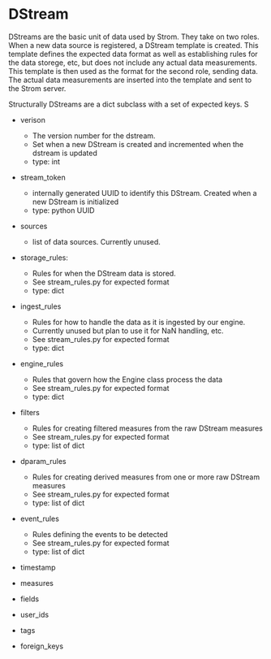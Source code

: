 # DStream
DStreams are the basic unit of data used by Strom.
They take on two roles. When a new data source is registered, a DStream template is created. This
template defines the expected data format as well as establishing rules for the data storege, etc,
but does not include any actual data measurements.
This template is then used as the format for the second role, sending data. The actual data
measurements are inserted into the template and sent to the Strom server.

Structurally DStreams are a dict subclass with a set of expected keys. S

- verison
  - The version number for the dstream.
  - Set when a new DStream is created and incremented when the dstream is updated
  - type: int
- stream_token
  - internally generated UUID to identify this DStream. Created when a new DStream is initialized
  - type: python UUID
- sources
  - list of data sources. Currently unused.
- storage_rules:
  - Rules for when the DStream data is stored.
  - See stream_rules.py for expected format
  - type: dict
- ingest_rules
  - Rules for how to handle the data as it is ingested by our engine.
  - Currently unused but plan to use it for NaN handling, etc.
  - See stream_rules.py for expected format
  - type: dict
- engine_rules
  - Rules that govern how the Engine class process the data
  - See stream_rules.py for expected format
  - type: dict
- filters
  - Rules for creating filtered measures from the raw DStream measures
  - See stream_rules.py for expected format
  - type: list of dict
- dparam_rules
  - Rules for creating derived measures from one or more raw DStream measures
  - See stream_rules.py for expected format
  - type: list of dict
- event_rules
  - Rules defining the events to be detected
  - See stream_rules.py for expected format
  - type: list of dict

- timestamp
- measures
- fields
- user_ids
- tags
- foreign_keys
